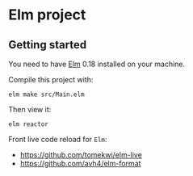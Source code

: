 # Elm project

## Getting started

You need to have [Elm](http://elm-lang.org/) 0.18 installed on your machine.

Compile this project with:

    elm make src/Main.elm

Then view it:

    elm reactor

Front live code reload for `Elm`:
* https://github.com/tomekwi/elm-live
* https://github.com/avh4/elm-format
